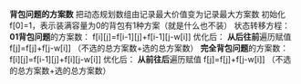 **背包问题的方案数**
把动态规划数组由记录最大价值变为记录最大方案数
初始化f[0]=1，表示装满容量为0的背包有1种方案（就是什么也不装）
状态转移方程：
**01背包问题**的方案数：
f[i][j]=f[i-1][j]+f[i-1][j-w[i]]
优化后：
**从后往前**遍历赋值
f[j]=f[j]+f[j-w[i]] （不选的总方案数+选的总方案数）
**完全背包问题**的方案数：
f[i][j]=f[i-1][j]+f[i][j-w[i]]
优化后：
**从前往后**遍历赋值
f[j]=f[j]+f[j-w[i]] （不选的总方案数+选的总方案数）
